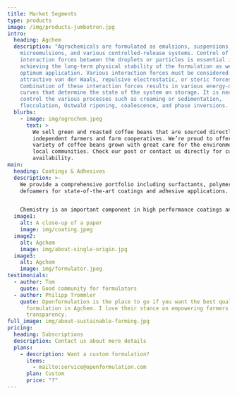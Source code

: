 ```yaml
---
title: Market Segments
type: products
image: /img/products-jumbotron.jpg
intro:
  heading: Agchem
  description: "Agrochemicals are formulated as emulsions, suspensions,
    microemulsions, and various controlled-release systems. Control of the
    interaction forces between the droplets or particles is essential in
    achieving the long-term physical stability of the formulation as well as
    optimum application. Various interaction forces must be considered:
    attractive van der Waals, repulsive electrostatic, or steric forces.
    Combination of these interaction forces results in various energy-distance
    curves that determine the state of the system on storage. It is necessary to
    control the various processes such as creaming or sedimentation,
    flocculation, Ostwald ripening, coalescence, and phase inversions. "
  blurbs:
    - image: img/agrochem.jpeg
      text: >
        We sell green and roasted coffee beans that are sourced directly from
        independent farmers and farm cooperatives. We’re proud to offer a
        variety of coffee beans grown with great care for the environment and
        local communities. Check our post or contact us directly for current
        availability.
main:
  heading: Coatings & Adhesives
  description: >-
    We provide a comprehensive portfolio including surfactants, polymers and
    defoamers for state-of-the-art coatings and adhesive applications.


    Chemistry is an important component in high performance coatings and adhesive. We continues to propel the adhesives and industrial coatings market forward, making coatings more durable, more functional and safer to produce. The product range enhances the quality and appearance of architectural, automotive, construction, industrial or furniture coatings. With our extensive know-how and expertise, we assist our customers in choosing the right solutions and using them most efficiently.
  image1:
    alt: A close-up of a paper
    image: img/coating.jpeg
  image2:
    alt: Agchem
    image: img/about-single-origin.jpg
  image3:
    alt: Agchem
    image: img/formulator.jpeg
testimonials:
  - author: Tom
    quote: Good community for formulators
  - author: Philipp Trommler
    quote: Openformulation is the place to go if you want the best quality
      formulation in Agchem. I love their stance on empowering farmers and
      transparency.
full_image: img/about-sustainable-farming.jpg
pricing:
  heading: Subscriptions
  description: Contact us about more details
  plans:
    - description: Want a custom formulation?
      items:
        - mailto:service@openformulation.com
      plan: Custom
      price: "?"
---
```

